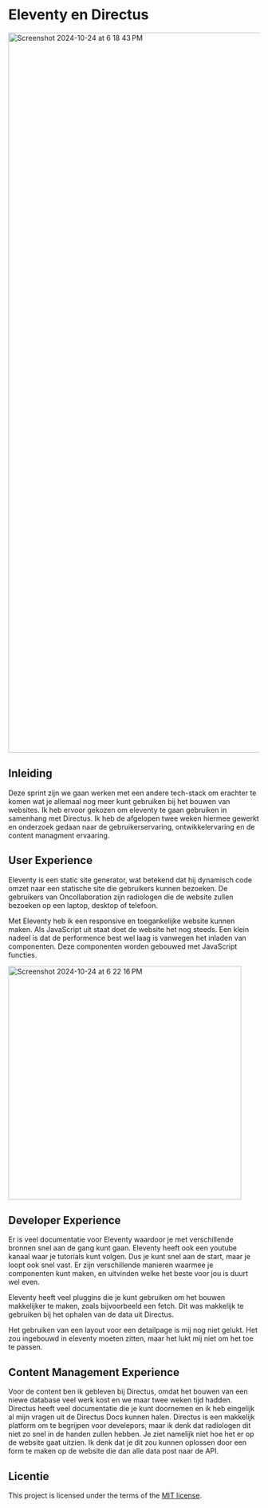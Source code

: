 # Eleventy en Directus
<img width="1440" alt="Screenshot 2024-10-24 at 6 18 43 PM" src="https://github.com/user-attachments/assets/f5f90ede-2545-4a05-b889-e1259db32744">

## Inleiding
Deze sprint zijn we gaan werken met een andere tech-stack om erachter te komen wat je allemaal nog meer kunt gebruiken bij het bouwen van websites. Ik heb ervoor gekozen om eleventy te gaan gebruiken in samenhang met Directus. Ik heb de afgelopen twee weken hiermee gewerkt en onderzoek gedaan naar de gebruikerservaring, ontwikkelervaring en de content managment ervaaring.

## User Experience
Eleventy is een static site generator, wat betekend dat hij dynamisch code omzet naar een statische site die gebruikers kunnen bezoeken. De gebruikers van Oncollaboration zijn radiologen die de website zullen bezoeken op een laptop, desktop of telefoon.

Met Eleventy heb ik een responsive en toegankelijke website kunnen maken. Als JavaScript uit staat doet de website het nog steeds. Een klein nadeel is dat de performence best wel laag is vanwegen het inladen van componenten. Deze componenten worden gebouwed met JavaScript functies.

<img width="467" alt="Screenshot 2024-10-24 at 6 22 16 PM" src="https://github.com/user-attachments/assets/c4094a58-b31a-4377-a7d2-75a75bd66b63">

## Developer Experience
Er is veel documentatie voor Eleventy waardoor je met verschillende bronnen snel aan de gang kunt gaan. Eleventy heeft ook een youtube kanaal waar je tutorials kunt volgen. 
Dus je kunt snel aan de start, maar je loopt ook snel vast. Er zijn verschillende manieren waarmee je componenten kunt maken, en uitvinden welke het beste voor jou is duurt wel even.

Eleventy heeft veel pluggins die je kunt gebruiken om het bouwen makkelijker te maken, zoals bijvoorbeeld een fetch. Dit was makkelijk te gebruiken bij het ophalen van de data uit Directus. 

Het gebruiken van een layout voor een detailpage is mij nog niet gelukt. Het zou ingebouwd in eleventy moeten zitten, maar het lukt mij niet om het toe te passen.


## Content Management Experience
Voor de content ben ik gebleven bij Directus, omdat het bouwen van een niewe database veel werk kost en we maar twee weken tijd hadden. Directus heeft veel documentatie die je kunt doornemen en ik heb eingelijk al mijn vragen uit de Directus Docs kunnen halen. Directus is een makkelijk platform om te begrijpen voor develepors, maar ik denk dat radiologen dit niet zo snel in de handen zullen hebben. Je ziet namelijk niet hoe het er op de website gaat uitzien. Ik denk dat je dit zou kunnen oplossen door een form te maken op de website die dan alle data post naar de API. 
<!-- Beschrijf in een alinea de conclusie en belangrijkste inzichten met betrekking tot de content management ervaring (CMX) -->

<!-- Neem als conclusie een alinea op waarin je de voorwaarden benoemd die deze tech-stack aan de betrokken partijen stelt. -->

<!-- De licentie hieronder mag je ook weg halen, of laten staan, wat je wilt -->

## Licentie

This project is licensed under the terms of the [MIT license](./LICENSE).

